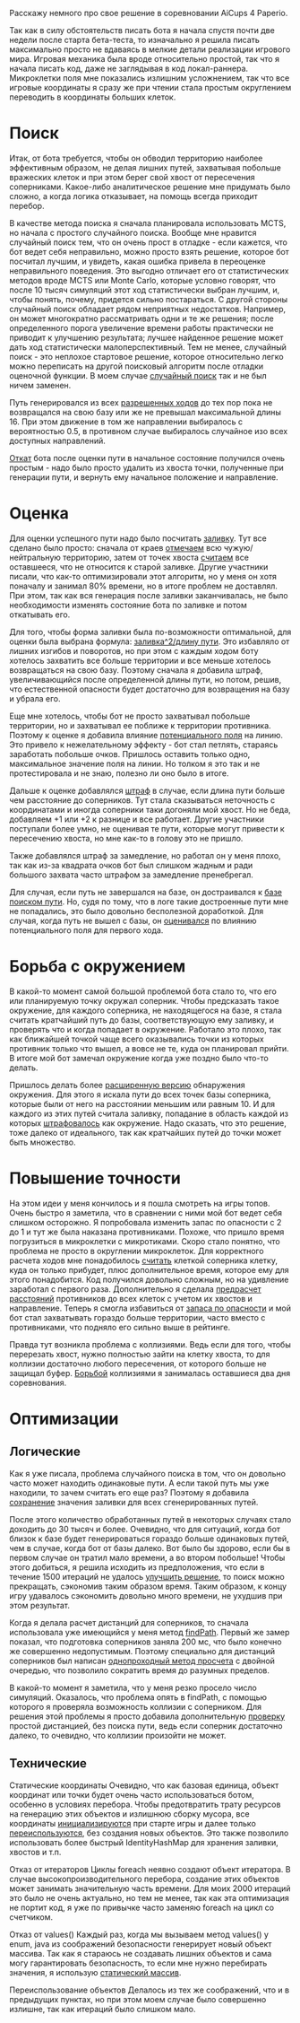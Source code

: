Расскажу немного про свое решение в соревновании AiCups 4 Paperio.

Так как в силу обстоятельств писать бота я начала спустя почти две недели после старта бета-теста, то изначально я решила писать максимально просто не вдаваясь в мелкие детали реализации игрового мира. Игровая механика была вроде относительно простой, так что я начала писать код, даже не заглядывая в код локал-раннера. Микроклетки поля мне показались излишним усложнением, так что все игровые координаты я сразу же при чтении стала простым округлением переводить в координаты больших клеток.

<h1>Поиск</h1>
Итак, от бота требуется, чтобы он обводил территорию наиболее эффективным образом, не делая лишних путей, захватывая побольше вражеских клеток и при этом берег свой хвост от пересечения соперниками. Какое-либо аналитическое решение мне придумать было сложно, а когда логика отказывает, на помощь всегда приходит перебор.

В качестве метода поиска я сначала планировала использовать MCTS, но начала с простого случайного поиска. Вообще мне нравится случайный поиск тем, что он очень прост в отладке - если кажется, что бот ведет себя неправильно, можно просто взять решение, которое бот посчитал лучшим, и увидеть, какая ошибка привела в переоценке неправильного поведения. Это выгодно отличает его от статистических методов вроде MCTS или Monte Carlo, которые условно говорят, что после 10 тысяч симуляций этот ход статистически выбран лучшим, и, чтобы понять, почему, придется сильно постараться. С другой стороны случайный поиск обладает рядом неприятных недостатков. Например, он может многократно рассматривать одни и те же решения; после определенного порога увеличение времени работы практически не приводит к улучшению результата; лучшее найденное решение может дать ход статистически малоперспективный. Тем не менее, случайный поиск - это неплохое стартовое решение, которое относительно легко можно переписать на другой поисковый алгоритм после отладки оценочной функции. В моем случае <a href="https://github.com/Oreshnik/paperio/blob/master/src/strategy/Strategy.java#L20">случайный поиск</a> так и не был ничем заменен.

Путь генерировался из всех <a href="https://github.com/Oreshnik/paperio/blob/master/src/strategy/Strategy.java#L671">разрешенных ходов</a> до тех пор пока не возвращался на свою базу или же не превышал максимальной длины 16. При этом движение в том же направлении выбиралось с вероятностью 0.5, в противном случае выбиралось случайное изо всех доступных направлений. 

<a href="https://github.com/Oreshnik/paperio/blob/master/src/strategy/Strategy.java#L662">Откат</a> бота после оценки пути в начальное состояние получился очень простым - надо было просто удалить из хвоста точки, полученные при генерации пути, и вернуть ему начальное положение и направление.

<h1>Оценка</h1>
Для оценки успешного пути надо было посчитать <a href="https://github.com/Oreshnik/paperio/blob/master/src/strategy/Strategy.java#L577">заливку</a>. Тут все сделано было просто: сначала от краев <a href="https://github.com/Oreshnik/paperio/blob/master/src/strategy/Strategy.java#L639">отмечаем</a> всю чужую/нейтральную территорию, затем от точек хвоста <a href="https://github.com/Oreshnik/paperio/blob/master/src/strategy/Strategy.java#L595">считаем</a> все оставшееся, что не относится к старой заливке. Другие участники писали, что как-то оптимизировали этот алгоритм, но у меня он хотя поначалу и занимал 80% времени, но в итоге проблем не доставлял. При этом, так как вся генерация после заливки заканчивалась, не было необходимости изменять состояние бота по заливке и потом откатывать его.

Для того, чтобы форма заливки была по-возможности оптимальной, для оценки была выбрана формула: <a href="https://github.com/Oreshnik/paperio/blob/master/src/strategy/Strategy.java#L392">заливка^2/длину пути</a>. Это избавляло от лишних изгибов и поворотов, но при этом с каждым ходом боту хотелось захватить все больше территории и все меньше хотелось возвращаться на свою базу. Поэтому сначала я добавила штраф, увеличивающийся после определенной длины пути, но потом, решив, что естественной опасности будет достаточно для возвращения на базу и убрала его. 

Еще мне хотелось, чтобы бот не просто захватывал побольше территории, но и захватывал ее поближе к территории противника. Поэтому к оценке я добавила влияние <a href="https://github.com/Oreshnik/paperio/blob/master/src/model/World.java#L127">потенциального поля</a> на линию. Это привело к нежелательному эффекту - бот стал петлять, стараясь заработать побольше очков. Пришлось оставить только одно, максимальное значение поля на линии. Но толком я это так и не протестировала и не знаю, полезно ли оно было в итоге.

Дальше к оценке добавлялся <a href="https://github.com/Oreshnik/paperio/blob/master/src/strategy/Strategy.java#L413">штраф</a> в случае, если длина пути больше чем расстояние до соперников. Тут стала сказываться неточность с координатами и иногда соперники таки догоняли мой хвост. Но не беда, добавляем +1 или +2 к разнице и все работает.
Другие участники поступали более умно, не оценивая те пути, которые могут привести к пересечению хвоста, но мне как-то в голову это не пришло.

Также добавлялся штраф за замедление, но работал он у меня плохо, так как из-за квадрата очков бот был слишком жадным и ради большого захвата часто штрафом за замедление пренебрегал.

Для случая, если путь не завершался на базе, он достраивался к <a href="https://github.com/Oreshnik/paperio/blob/master/src/strategy/Strategy.java#L267">базе поиском пути</a>. Но, судя по тому, что в логе такие достроенные пути мне не попадались, это было довольно бесполезной доработкой.
Для случая, когда путь не вышел с базы, он <a href="https://github.com/Oreshnik/paperio/blob/master/src/strategy/Strategy.java#L387">оценивался</a> по влиянию потенциального поля для первого хода.
<h1>Борьба с окружением</h1>
В какой-то момент самой большой проблемой бота стало то, что его или планируемую точку окружал соперник. Чтобы предсказать такое окружение, для каждого соперника, не находящегося на базе, я стала считать кратчайший путь до базы, соответствующую ему заливку, и проверять что и когда попадает в окружение. Работало это плохо, так как ближайшей точкой чаще всего оказывались точки из которых противник только что вышел, а вовсе не те, куда он планировал прийти. В итоге мой бот замечал окружение когда уже поздно было что-то делать.

Пришлось делать более <a href="https://github.com/Oreshnik/paperio/blob/master/src/strategy/Strategy.java#L103">расширенную версию</a> обнаружения окружения. Для этого я искала пути до всех точек базы соперника, которые были от него на расстоянии меньшим или равным 10. И для каждого из этих путей считала заливку, попадание в область каждой из которых <a href="https://github.com/Oreshnik/paperio/blob/master/src/strategy/Strategy.java#L455">штрафовалось</a> как окружение. Надо сказать, что это решение, тоже далеко от идеального, так как кратчайших путей до точки может быть множество.
<h1>Повышение точности</h1>
На этом идеи у меня кончилось и я пошла смотреть на игры топов. Очень быстро я заметила, что в сравнении с ними мой бот ведет себя слишком осторожно. Я попробовала изменить запас по опасности с 2 до 1 и тут же была наказана противниками. Похоже, что пришло время погрузиться в микроклетки с микротиками. 
Скоро стало понятно, что проблема не просто в округлении микроклеток. Для корректного расчета ходов мне понадобилось <a href="https://github.com/Oreshnik/paperio/blob/master/src/model/World.java#L49">считать</a> клеткой соперника клетку, куда он только прибудет, плюс дополнительное время, которое ему для этого понадобится. Код получился довольно сложным, но на удивление заработал с первого раза. Дополнительно я сделала <a href="https://github.com/Oreshnik/paperio/blob/master/src/strategy/Strategy.java#L133">предрасчет расстояний</a> противников до всех клеток с учетом их хвостов и направление.
Теперь я смогла избавиться от <a href="https://github.com/Oreshnik/paperio/blob/master/src/model/Constants.java#L8">запаса по опасности</a> и мой бот стал захватывать гораздо больше территории, часто вместо с противниками, что подняло его сильно выше в рейтинге. 

Правда тут возникла проблема с коллизиями. Ведь если для того, чтобы перерезать хвост, нужно полностью зайти на клетку хвоста, то для коллизии достаточно любого пересечения, от которого больше не защищал буфер. <a href="https://github.com/Oreshnik/paperio/blob/master/src/strategy/Strategy.java#L512">Борьбой</a> коллизиями я занималась оставшиеся два дня соревнования.
<h1>Оптимизации</h1>
<h2>Логические</h2>
Как я уже писала, проблема случайного поиска в том, что он довольно часто может находить одинаковые пути. А если такой путь мы уже находили, то зачем считать его еще раз? Поэтому я добавила <a href="https://github.com/Oreshnik/paperio/blob/master/src/strategy/Strategy.java#L578">сохранение</a> значения заливки для всех сгенерированных путей.

После этого количество обработанных путей в некоторых случаях стало доходить до 30 тысяч и более. Очевидно, что для ситуаций, когда бот близок к базе будет генерироваться гораздо больше одинаковых путей, чем в случае, когда бот от базы далеко. Вот было бы здорово, если бы в первом случае он тратил мало времени, а во втором побольше! Чтобы этого добиться, я решила исходить из предположения, что если в течение 1500 итераций не удалось <a href="https://github.com/Oreshnik/paperio/blob/master/src/strategy/Strategy.java#L36">улучшить решение</a>, то поиск можно прекращать, сэкономив таким образом время. Таким образом, к концу игру удавалось сэкономить довольно много времени, не ухудшив при этом результат.

Когда я делала расчет дистанций для соперников, то сначала использовала уже имеющийся у меня метод <a href="https://github.com/Oreshnik/paperio/blob/master/src/strategy/Strategy.java#L58">findPath</a>. Первый же замер показал, что подготовка соперников заняла 200 мс, что было конечно же совершенно недопустимым. Поэтому специально для дистанций соперников был написан <a href="https://github.com/Oreshnik/paperio/blob/master/src/strategy/Strategy.java#L133">однопроходный метод просчета</a> с двойной очередью, что позволило сократить время до разумных пределов.

В какой-то момент я заметила, что у меня резко просело число симуляций. Оказалось, что проблема опять в findPath, с помощью которого я проверяла возможность коллизии с соперником. Для решения этой проблемы я просто добавила дополнительную <a href="https://github.com/Oreshnik/paperio/blob/master/src/strategy/Strategy.java#L527">проверку</a> простой дистанцией, без поиска пути, ведь если соперник достаточно далеко, то очевидно, что коллизии произойти не может.

<h2>Технические</h2>
Статические координаты
Очевидно, что как базовая единица, объект координат или точки будет очень часто использоваться ботом, особенно в условиях перебора. Чтобы предотвратить трату ресурсов на генерацию этих объектов и излишнюю сборку мусора, все координаты <a href="https://github.com/Oreshnik/paperio/blob/master/src/model/Point.java#L17">инициализируются</a> при старте игры и далее только <a href="https://github.com/Oreshnik/paperio/blob/master/src/model/Point.java#L33">переиспользуются</a>, без создания новых объектов. Это также позволило использовать более быстрый IdentityHashMap для хранения заливки, хвостов и т.п. 

Отказ от итераторов
Циклы foreach неявно создают объект итератора. В случае высокопроизводительного перебора, создание этих объектов может занимать значительную часть времени. Для моих 2000 итераций это было не очень актуально, но тем не менее, так как эта оптимизация не портит код, я уже по привычке часто заменяю foreach на цикл со счетчиком.

Отказ от values()
Каждый раз, когда мы вызываем метод values() у enum, java из соображений безопасности генерирует новый объект массива. Так как я стараюсь не создавать лишних объектов и сама могу гарантировать безопасность, то если мне нужно перебирать значения, я использую <a href="https://github.com/Oreshnik/paperio/blob/master/src/model/Direction.java#L6">статический массив</a>.

Переиспользование объектов 
Делалось из тех же соображений, что и в предыдущих пунктах, но при этом моем случае было совершенно излишне, так как итераций было слишком мало. 

